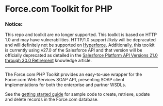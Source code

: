Force.com Toolkit for PHP
=========================

### Notice: 

This repo and toolkit are no longer supported. This toolkit is based on HTTP 1.0 and may have vulnerabilities. HTTP/1.0 support *likely* will be depracated and will definitely not be supported on [Hyperforce](https://www.salesforce.com/news/press-releases/2020/12/02/introducing-salesforce-hyperforce/). Additionally, this toolkit is currently using v27.0 of the Salesforce API and that version will be officially deprecated as detailed in the [Salesforce Platform API Versions 21.0 through 30.0 Retirement](https://help.salesforce.com/s/articleView?id=000354473&type=1) knowledge article.

---
The Force.com PHP Toolkit provides an easy-to-use wrapper for the Force.com Web Services SOAP API, presenting SOAP client implementations for both the enterprise and partner WSDLs.

See the [getting started guide](https://developer.salesforce.com/page/PHP_Toolkit_13.0_Getting_Started) for sample code to create, retrieve, update and delete records in the Force.com database.
